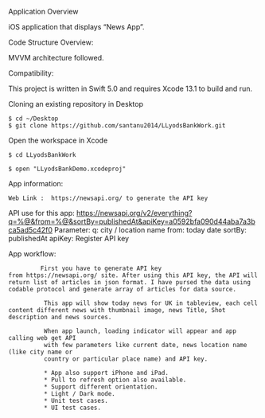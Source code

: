 Application Overview

iOS application that displays “News App”.

Code Structure Overview:

 MVVM architecture followed.


Compatibility:

This project is written in Swift 5.0 and requires Xcode 13.1 to build and run.

Cloning an existing repository in  Desktop

    $ cd ~/Desktop
    $ git clone https://github.com/santanu2014/LLyodsBankWork.git

Open the workspace in Xcode

    $ cd LLyodsBankWork

    $ open "LLyodsBankDemo.xcodeproj"

App information:

    Web Link :  https://newsapi.org/ to generate the API key
    
API use for this app: 
    https://newsapi.org/v2/everything?q=%@&from=%@&sortBy=publishedAt&apiKey=a0592bfa090d44aba7a3bca5ad5c42f0
    Parameter: q: city / location name
               from: today date
               sortBy: publishedAt
               apiKey: Register API key
            
App workflow: 

             First you have to generate API key from https://newsapi.org/ site. After using this API key, the API will return list of articles in json format. I have pursed the data using codable protocol and generate array of articles for data source.
              
              This app will show today news for UK in tableview, each cell content different news with thumbnail image, news Title, Shot description and news sources.
              
              When app launch, loading indicator will appear and app calling web get API
              with few parameters like current date, news location name (like city name or
              country or particular place name) and API key. 
          
              * App also support iPhone and iPad.
              * Pull to refresh option also available.
              * Support different orientation.
              * Light / Dark mode.
              * Unit test cases.
              * UI test cases.



